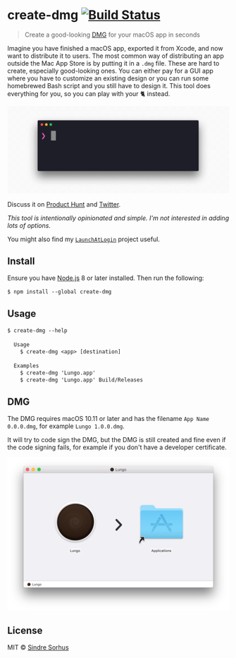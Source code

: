# create-dmg [![Build Status](https://travis-ci.org/sindresorhus/create-dmg.svg?branch=master)](https://travis-ci.org/sindresorhus/create-dmg)

> Create a good-looking [DMG](https://en.wikipedia.org/wiki/Apple_Disk_Image) for your macOS app in seconds

Imagine you have finished a macOS app, exported it from Xcode, and now want to distribute it to users. The most common way of distributing an app outside the Mac App Store is by putting it in a `.dmg` file. These are hard to create, especially good-looking ones. You can either pay for a GUI app where you have to customize an existing design or you can run some homebrewed Bash script and you still have to design it. This tool does everything for you, so you can play with your 🐈 instead.

<img src="screenshot-cli.gif" width="998">

Discuss it on [Product Hunt](https://www.producthunt.com/posts/create-dmg) and [Twitter](https://twitter.com/sindresorhus/status/846416556754010112).

*This tool is intentionally opinionated and simple. I'm not interested in adding lots of options.*

You might also find my [`LaunchAtLogin`](https://github.com/sindresorhus/LaunchAtLogin) project useful.


## Install

Ensure you have [Node.js](https://nodejs.org) 8 or later installed. Then run the following:

```
$ npm install --global create-dmg
```


## Usage

```
$ create-dmg --help

  Usage
    $ create-dmg <app> [destination]

  Examples
    $ create-dmg 'Lungo.app'
    $ create-dmg 'Lungo.app' Build/Releases
```


## DMG

The DMG requires macOS 10.11 or later and has the filename `App Name 0.0.0.dmg`, for example `Lungo 1.0.0.dmg`.

It will try to code sign the DMG, but the DMG is still created and fine even if the code signing fails, for example if you don't have a developer certificate.

<img src="screenshot-dmg.png" width="772">


## License

MIT © [Sindre Sorhus](https://sindresorhus.com)
